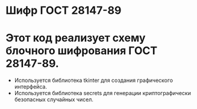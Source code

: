 # Шифр ГОСТ 28147-89
# Этот код реализует схему блочного шифрования ГОСТ 28147-89. 
* Используется библиотека tkinter для создания графического интерфейса.
* Используется библиотека secrets для генерации криптографически безопасных случайных чисел.
